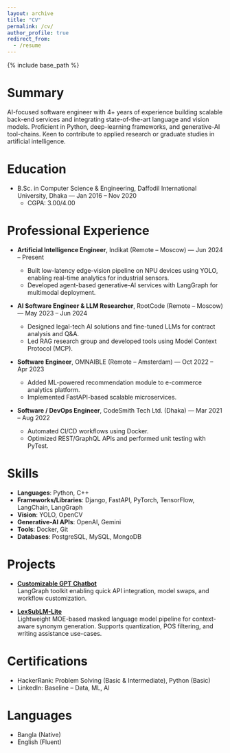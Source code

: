 ```yaml
---
layout: archive
title: "CV"
permalink: /cv/
author_profile: true
redirect_from:
  - /resume
---
```


{% include base_path %}

Summary
======
AI-focused software engineer with 4+ years of experience building scalable back-end services and integrating
state-of-the-art language and vision models. Proficient in Python, deep-learning frameworks, and generative-AI
tool-chains. Keen to contribute to applied research or graduate studies in artificial intelligence.

Education
======

* B.Sc. in Computer Science & Engineering, Daffodil International University, Dhaka — Jan 2016 – Nov 2020
    * CGPA: 3.00/4.00

Professional Experience
======

* **Artificial Intelligence Engineer**, Indikat (Remote – Moscow) — Jun 2024 – Present
    * Built low-latency edge-vision pipeline on NPU devices using YOLO, enabling real-time analytics for industrial
      sensors.
    * Developed agent-based generative-AI services with LangGraph for multimodal deployment.

* **AI Software Engineer & LLM Researcher**, RootCode (Remote – Moscow) — May 2023 – Jun 2024
    * Designed legal-tech AI solutions and fine-tuned LLMs for contract analysis and Q&A.
    * Led RAG research group and developed tools using Model Context Protocol (MCP).

* **Software Engineer**, OMNAIBLE (Remote – Amsterdam) — Oct 2022 – Apr 2023
    * Added ML-powered recommendation module to e-commerce analytics platform.
    * Implemented FastAPI-based scalable microservices.

* **Software / DevOps Engineer**, CodeSmith Tech Ltd. (Dhaka) — Mar 2021 – Aug 2022
    * Automated CI/CD workflows using Docker.
    * Optimized REST/GraphQL APIs and performed unit testing with PyTest.

Skills
======

* **Languages**: Python, C++
* **Frameworks/Libraries**: Django, FastAPI, PyTorch, TensorFlow, LangChain, LangGraph
* **Vision**: YOLO, OpenCV
* **Generative-AI APIs**: OpenAI, Gemini
* **Tools**: Docker, Git
* **Databases**: PostgreSQL, MySQL, MongoDB

Projects
======

* [**Customizable GPT Chatbot**](https://github.com/shamspias/customizable-gpt-chatbot)  
  LangGraph toolkit enabling quick API integration, model swaps, and workflow customization.

* [**LexSubLM-Lite**](https://github.com/shamspias/lexsublm-lite)  
  Lightweight MOE-based masked language model pipeline for context-aware synonym generation. Supports quantization, POS
  filtering, and writing assistance use-cases.

Certifications
======

* HackerRank: Problem Solving (Basic & Intermediate), Python (Basic)
* LinkedIn: Baseline – Data, ML, AI

Languages
======

* Bangla (Native)
* English (Fluent)
